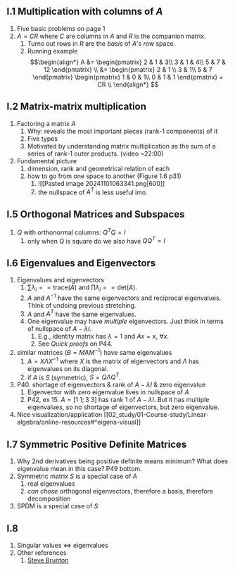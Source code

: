 ## I.1 Multiplication with columns of $A$
1. Five basic problems on page 1 
2. $A = C R$ where  $C$ are columns in $A$ and $R$ is the companion matrix. 
	1. Turns out rows in $R$ are the *basis* of $A$'s *row* space.
	2. Running example	
	$$\begin{align*}
	A &= \begin{pmatrix} 2 & 1 & 3\\ 3 & 1 & 4\\ 5 & 7 & 12 \end{pmatrix} \\
	&= \begin{pmatrix} 2 & 1 \\ 3 & 1\\ 5 & 7 \end{pmatrix}
	 \begin{pmatrix} 1 & 0 & 1\\ 0 & 1 & 1 \end{pmatrix}	= CR \\
	\end{align*}
	$$
## I.2 Matrix-matrix multiplication
1. Factoring a matrix $A$
	1. Why: reveals the most important pieces (rank-1 components) of it
	2. Five types
	3. Motivated by understanding matrix multiplication as the sum of a series of rank-1 outer products. (video ~22:00)
3. Fundamental picture
	1. dimension, rank  and geometrical relation of each
	2. how to go from one space to another (Figure 1.6 p31)
		1. ![[Pasted image 20241101063341.png|600]]
		2. the nullspace of $A^{T}$ is less useful imo.

## I.5 Orthogonal Matrices and Subspaces
1. $Q$ with orthonormal columns: $Q^{T} Q = I$ 
	1. only when $Q$ is square do we also have $Q Q^{T} = I$ 


## I.6 Eigenvalues and Eigenvectors
1. Eigenvalues and eigenvectors
	1. $\sum \lambda_i == \text{trace}(A)$ and $\prod \lambda_{i} == \text{det}(A)$.
	2. $A$ and $A^{-1}$ have the same eigenvectors and reciprocal eigenvalues. Think of undoing previous stretching.
	3. $A$ and $A^{T}$ have the same eigenvalues. 
	4. One eigenvalue may have *multiple* eigenvectors. Just think in terms of nullspace of $A-\lambda I$.
		1. E.g., identity matrix has $\lambda = 1$ and $Ax=x,\ \forall x$.  
		2. See *Quick proofs* on P44.
2. similar matrices ($B = MAM^{-1}$) have same eigenvalues
	1. $A = X \Lambda X^{-1}$ where $X$ is the matrix of eigenvectors and $\Lambda$ has eigenvalues on its diagonal.
	2. if $A$ is $S$ (symmetric), $S = Q \Lambda Q^{T}$.
3. P40. shortage of eigenvectors & rank of $A-\lambda I$ & zero eigenvalue
	1. Eigenvector with zero eigenvalue lives in nullspace of $A$
	2. P42, ex 15. $A = [1\  1; 3\  3]$  has rank 1 of $A-\lambda I$. But it has multiple eigenvalues, so no shortage of eigenvectors, but zero eigenvalue.
4. Nice visualization/application [[02_study/01-Course-study/Linear-algebra/online-resources#^eigens-visual]]

## I.7 Symmetric Positive Definite Matrices
1. Why 2nd derivatives being positive definite means minimum? What does eigenvalue mean in this case? P49 bottom.
2. Symmetric matrix $S$ is a special case of $A$
	1. real eigenvalues
	2. *can chose* orthogonal eigenvectors, therefore a basis, therefore decomposition
3. SPDM is a special case of $S$

## I.8
1. Singular values $\Leftrightarrow$ eigenvalues
4. Other references
	1. [Steve Brunton](https://youtu.be/nbBvuuNVfco)
